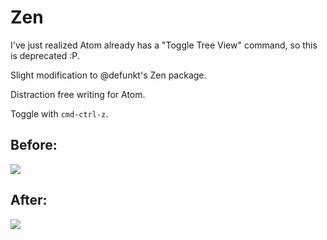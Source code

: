 # Zen

I've just realized Atom already has a "Toggle Tree View" command, so this is deprecated :P.

Slight modification to @defunkt's Zen package.

Distraction free writing for Atom.

Toggle with `cmd-ctrl-z`.

## Before:

![](http://cl.ly/image/0j131j1U203v/Image%202014-02-27%20at%205.36.15%20PM.png)

## After:

![](http://cl.ly/image/0P1k1B3h0H2b/Image%202014-02-27%20at%205.31.08%20PM.png)
